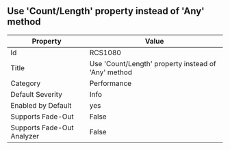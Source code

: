 ## Use 'Count/Length' property instead of 'Any' method

Property | Value
--- | --- 
Id | RCS1080
Title | Use 'Count/Length' property instead of 'Any' method
Category | Performance
Default Severity | Info
Enabled by Default | yes
Supports Fade-Out | False
Supports Fade-Out Analyzer | False

